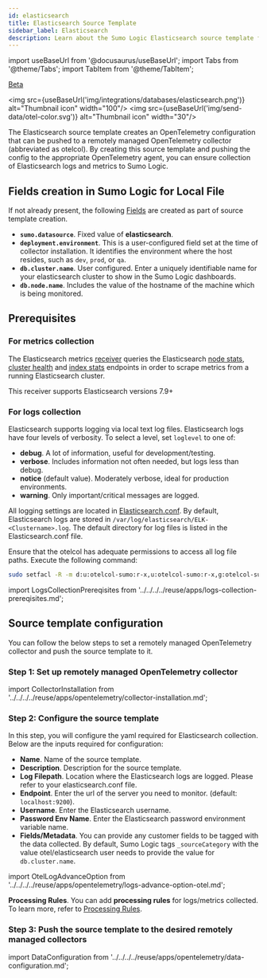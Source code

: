 ```yaml
---
id: elasticsearch
title: Elasticsearch Source Template
sidebar_label: Elasticsearch
description: Learn about the Sumo Logic Elasticsearch source template for OpenTelemetry.
---
```


import useBaseUrl from '@docusaurus/useBaseUrl';
import Tabs from '@theme/Tabs';
import TabItem from '@theme/TabItem';

<head>
  <meta name="robots" content="noindex" />
</head>

<p><a href="/docs/beta"><span className="beta">Beta</span></a></p>

<img src={useBaseUrl('img/integrations/databases/elasticsearch.png')} alt="Thumbnail icon" width="100"/> <img src={useBaseUrl('img/send-data/otel-color.svg')} alt="Thumbnail icon" width="30"/>

The Elasticsearch source template creates an OpenTelemetry configuration that can be pushed to a remotely managed OpenTelemetry collector (abbreviated as otelcol). By creating this source template and pushing the config to the appropriate OpenTelemetry agent, you can ensure collection of Elasticsearch logs and metrics to Sumo Logic.

## Fields creation in Sumo Logic for Local File

If not already present, the following [Fields](/docs/manage/fields/) are created as part of source template creation.

- **`sumo.datasource`**. Fixed value of **elasticsearch**.
- **`deployment.environment`**. This is a user-configured field set at the time of collector installation. It identifies the environment where the host resides, such as `dev`, `prod`, or `qa`.
- **`db.cluster.name`**. User configured. Enter a uniquely identifiable name for your elasticsearch cluster to show in the Sumo Logic dashboards.
- **`db.node.name`**. Includes the value of the hostname of the machine which is being monitored.

## Prerequisites

### For metrics collection

The Elasticsearch metrics [receiver](https://github.com/open-telemetry/opentelemetry-collector-contrib/tree/main/receiver/elasticsearchreceiver) queries the Elasticsearch [node stats](https://www.elastic.co/guide/en/elasticsearch/reference/current/cluster-nodes-stats.html), [cluster health](https://www.elastic.co/guide/en/elasticsearch/reference/current/cluster-health.html) and [index stats](https://www.elastic.co/guide/en/elasticsearch/reference/current/indices-stats.html) endpoints in order to scrape metrics from a running Elasticsearch cluster.

This receiver supports Elasticsearch versions 7.9+

### For logs collection

Elasticsearch supports logging via local text log files. Elasticsearch logs have four levels of verbosity. To select a level, set `loglevel` to one of:

* **debug**. A lot of information, useful for development/testing.
* **verbose**. Includes information not often needed, but logs less than debug.
* **notice** (default value). Moderately verbose, ideal for production environments.
* **warning**. Only important/critical messages are logged.

All logging settings are located in [Elasticsearch.conf](https://www.elastic.co/guide/en/elasticsearch/reference/current/logging.html). By default, Elasticsearch logs are stored in `/var/log/elasticsearch/ELK-<Clustername>.log`. The default directory for log files is listed in the Elasticsearch.conf file.

Ensure that the otelcol has adequate permissions to access all log file paths. Execute the following command:

```bash
sudo setfacl -R -m d:u:otelcol-sumo:r-x,u:otelcol-sumo:r-x,g:otelcol-sumo:r-x <PATH_TO_LOG_FILE>
```

import LogsCollectionPrereqisites from '../../../../reuse/apps/logs-collection-prereqisites.md';

## Source template configuration

You can follow the below steps to set a remotely managed OpenTelemetry collector and push the source template to it.

### Step 1: Set up remotely managed OpenTelemetry collector

import CollectorInstallation from '../../../../reuse/apps/opentelemetry/collector-installation.md';

<CollectorInstallation/>

### Step 2: Configure the source template

In this step, you will configure the yaml required for Elasticsearch collection. Below are the inputs required for configuration:

- **Name**. Name of the source template.
- **Description**. Description for the source template.	
- **Log Filepath**. Location where the Elasticsearch logs are logged. Please refer to your elasticsearch.conf file.
- **Endpoint**. Enter the url of the server you need to monitor. (default: `localhost:9200`).
- **Username**. Enter the Elasticsearch username.
- **Password Env Name**. Enter the Elasticsearch password environment variable name.
- **Fields/Metadata**. You can provide any customer fields to be tagged with the data collected. By default, Sumo Logic tags `_sourceCategory` with the value otel/elasticsearch user needs to provide the value for `db.cluster.name`.

import OtelLogAdvanceOption from '../../../../reuse/apps/opentelemetry/logs-advance-option-otel.md';

<OtelLogAdvanceOption/>

**Processing Rules**. You can add **processing rules** for logs/metrics collected. To learn more, refer to [Processing Rules](../processing-rules/index.md).

### Step 3: Push the source template to the desired remotely managed collectors

import DataConfiguration from '../../../../reuse/apps/opentelemetry/data-configuration.md';

<DataConfiguration/>